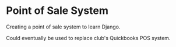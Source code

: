 # Point of Sale System

Creating a point of sale system to learn Django.

Could eventually be used to replace club's Quickbooks POS system.